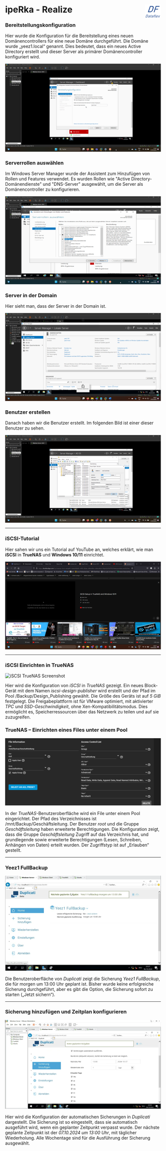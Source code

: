 # ipeRka - Realize  <img src="https://github.com/ironflipper/DataFlex/blob/main/Dokumentationen/iperka/Images/LOGO.png" alt="DataFlex Logo" align="right" width="50"/>

### Bereitstellungskonfiguration
Hier wurde die Konfiguration für die Bereitstellung eines neuen Domänencontrollers für eine neue Domäne durchgeführt. Die Domäne wurde „yeez1.local“ genannt. Dies bedeutet, dass ein neues Active Directory erstellt und dieser Server als primärer Domänencontroller konfiguriert wird.

![Bereitstellungskonfiguration](https://github.com/ironflipper/DataFlex/blob/main/Dokumentationen/iperka/Images/Bild%20(8).png)

### Serverrollen auswählen
Im Windows Server Manager wurde der Assistent zum Hinzufügen von Rollen und Features verwendet. Es wurden Rollen wie "Active Directory-Domänendienste" und "DNS-Server" ausgewählt, um die Server als Domänencontroller zu konfigurieren.

![Serverrollen auswählen](https://github.com/ironflipper/DataFlex/blob/main/Dokumentationen/iperka/Images/Bild%20(6).png)

### Server in der Domain
Hier sieht man, dass der Server in der Domain ist.

![Server in der Domain](https://github.com/ironflipper/DataFlex/blob/main/Dokumentationen/iperka/Images/Bild%20(3).png)

### Benutzer erstellen
Danach haben wir die Benutzer erstellt. Im folgenden Bild ist einer dieser Benutzer zu sehen.

![Benutzer erstellen](https://github.com/ironflipper/DataFlex/blob/main/Dokumentationen/iperka/Images/Bild%20(9).png)

---

### iSCSI-Tutorial  
Hier sahen wir uns ein Tutorial auf YouTube an, welches erklärt, wie man **iSCSI** in **TrueNAS** und **Windows 10/11** einrichtet.

![iSCSI-Tutorial](https://github.com/ironflipper/DataFlex/blob/main/Dokumentationen/iperka/Images/Bild%20(2).png)


---
### iSCSI Einrichten in TrueNAS

![iSCSI TrueNAS Screenshot](https://github.com/ironflipper/DataFlex/blob/main/Dokumentationen/iperka/Images/iscsi-truenas.png)

Hier wird die Konfiguration von *iSCSI* in *TrueNAS* gezeigt. Ein neues Block-Gerät mit dem Namen *iscsi-design-publisher* wird erstellt und der Pfad im Pool /Backup/Design_Publishing gewählt. Die Größe des Geräts ist auf *5 GiB* festgelegt. Die Freigabeplattform ist für VMware optimiert, mit aktivierter *TPC* und *SSD-Geschwindigkeit*, ohne Xen-Kompatibilitätsmodus. Dies ermöglicht es, Speicherressourcen über das Netzwerk zu teilen und auf sie zuzugreifen.


### TrueNAS – Einrichten eines Files unter einem Pool

![TrueNAS Screenshot](https://github.com/ironflipper/DataFlex/blob/main/Dokumentationen/iperka/Images/true.png)

In der *TrueNAS*-Benutzeroberfläche wird ein File unter einem Pool eingerichtet. Der Pfad des Verzeichnisses ist /mnt/Backup/Geschäftsleitung. Der Benutzer *root* und die Gruppe *Geschäftsleitung* haben erweiterte Berechtigungen. Die Konfiguration zeigt, dass die Gruppe *Geschäftsleitung* Zugriff auf das Verzeichnis hat, und grundlegende sowie erweiterte Berechtigungen (Lesen, Schreiben, Anhängen von Daten) erteilt wurden. Der Zugriffstyp ist auf „Erlauben“ gestellt.

---

### Yeez1 FullBackup

![Yeez1 FullBackup Screenshot](https://github.com/ironflipper/DataFlex/blob/main/Dokumentationen/iperka/Images/backu2.png)

Die Benutzeroberfläche von *Duplicati* zeigt die Sicherung *Yeez1 FullBackup*, die für morgen um 13:00 Uhr geplant ist. Bisher wurde keine erfolgreiche Sicherung durchgeführt, aber es gibt die Option, die Sicherung sofort zu starten („Jetzt sichern“).

---

### Sicherung hinzufügen und Zeitplan konfigurieren

![Sicherung hinzufügen und Zeitplan Screenshot](https://github.com/ironflipper/DataFlex/blob/main/Dokumentationen/iperka/Images/basckip.png)

Hier wird die Konfiguration der automatischen Sicherungen in *Duplicati* dargestellt. Die Sicherung ist so eingestellt, dass sie automatisch ausgeführt wird, wenn ein geplanter Zeitpunkt verpasst wurde. Der nächste geplante Zeitpunkt ist der *07.10.2024 um 13:00 Uhr*, mit täglicher Wiederholung. Alle Wochentage sind für die Ausführung der Sicherung ausgewählt.

